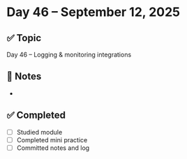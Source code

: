 # Day 46 – September 12, 2025

## ✅ Topic
Day 46 – Logging & monitoring integrations

## 📝 Notes
- 

## ✅ Completed
- [ ] Studied module
- [ ] Completed mini practice
- [ ] Committed notes and log
